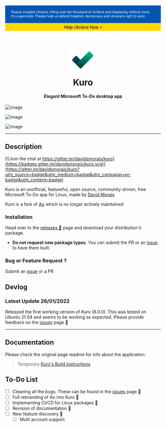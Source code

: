 [![Stand With Ukraine](https://raw.githubusercontent.com/vshymanskyy/StandWithUkraine/main/banner2-direct.svg)](https://vshymanskyy.github.io/StandWithUkraine)
<h1 align="center">
  <img src="docs/media/logo.png" width="20%"><br/>Kuro
</h1>

<h4 align="center">
  Elegant Microsoft To-Do desktop app
</h4>

![image](https://user-images.githubusercontent.com/22729436/159135778-2fa419d6-a264-4d57-9a5a-1bb585dddea0.png)

![image](https://user-images.githubusercontent.com/22729436/154808940-988b29f1-aaf2-41c4-b634-36e03428d383.png)

![image](https://user-images.githubusercontent.com/22729436/154809020-f6ea3349-2355-47e6-944b-532cfc1e400c.png)

****
## Description

[![Join the chat at https://gitter.im/davidsmorais/kuro](https://badges.gitter.im/davidsmorais/kuro.svg)](https://gitter.im/davidsmorais/kuro?utm_source=badge&utm_medium=badge&utm_campaign=pr-badge&utm_content=badge)

Kuro is an unofficial, featureful, open source, community-driven, free Microsoft To-Do app for Linux, made by [David Morais](https://dsmorais.com)

Kuro is a fork of [Ao](https://github.com/klaussinani/ao) which is no longer actively maintained

### Installation
Head over to the [releases 🚀](https://github.com/davidsmorais/kuro/releases) page and download your distribution's package.

* **Do not request new package types**. You can submit the PR or an [issue](https://github.com/davidsmorais/kuro/issues) to have them built.

### Bug or Feature Request ?
Submit an [issue](https://github.com/davidsmorais/kuro/issues) or a PR

## Devlog
### Latest Update 26/01/2022
Released the first working version of Kuro (8.0.0). This was tested on Ubuntu 21.04 and seems to be working as expected.
Please provide feedback on the [issues](https://github.com/davidsmorais/kuro/issues) page 🚀

_________________________________________________________

## Documentation
Please check the original page readme for info about the application.
> Temporary
[Kuro's Build Instructions](./docs/build-instructions/index.md)

## To-Do List
- [ ] Cleaning all the bugs. These can be found in the [issues](https://github.com/davidsmorais/kuro/issues) page 🚀
- [ ] Full rebranding of Ao into Kuro 🚀
- [ ] Implementing CI/CD for Linux packages 🚀
- [ ] Revision of documentation 🛑
- [ ] New feature discovery 🛑
  - [ ] Multi account support

